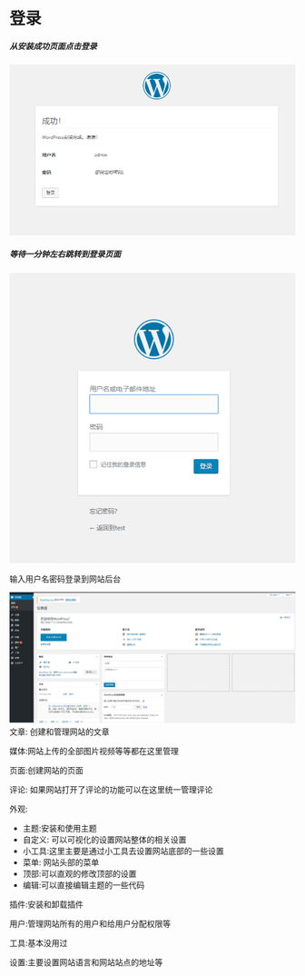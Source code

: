 # 登录

##### 从安装成功页面点击登录

![](/assets/import.png)

##### 等待一分钟左右跳转到登录页面

![](/assets/login.png)

输入用户名密码登录到网站后台

![](/assets/dashbord.png)文章: 创建和管理网站的文章

媒体:网站上传的全部图片视频等等都在这里管理

页面:创建网站的页面

评论: 如果网站打开了评论的功能可以在这里统一管理评论

外观: 

* 主题:安装和使用主题
* 自定义: 可以可视化的设置网站整体的相关设置
* 小工具:这里主要是通过小工具去设置网站底部的一些设置
* 菜单: 网站头部的菜单
* 顶部:可以直观的修改顶部的设置
* 编辑:可以直接编辑主题的一些代码

插件:安装和卸载插件

用户:管理网站所有的用户和给用户分配权限等

工具:基本没用过

设置:主要设置网站语言和网站站点的地址等

